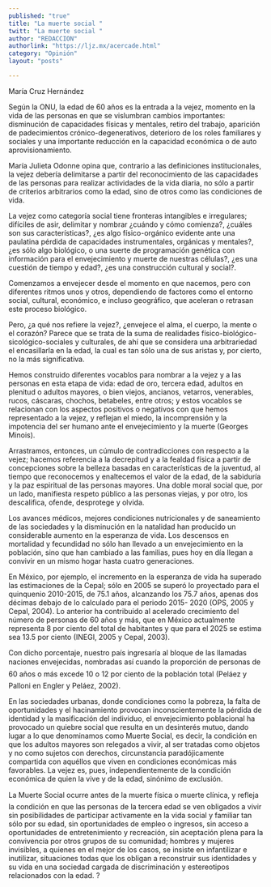 ```yaml
---
published: "true"
title: "La muerte social "
twitt: "La muerte social "
author: "REDACCION"
authorlink: "https://ljz.mx/acercade.html"
category: "Opinión"
layout: "posts"

---
```



  María Cruz Hernández



Según la ONU, la edad de 60 años es la entrada a la vejez, momento en la vida de las personas en que se vislumbran cambios importantes: disminución de capacidades físicas y mentales, retiro del trabajo, aparición de padecimientos crónico-degenerativos, deterioro de los roles familiares y sociales y una importante reducción en la capacidad económica o de auto aprovisionamiento.  

  María Julieta Odonne opina que, contrario a las definiciones institucionales, la vejez debería delimitarse a partir del reconocimiento de las capacidades de las personas para realizar actividades de la vida diaria, no sólo a partir de criterios arbitrarios como la edad, sino de otros como las condiciones de vida.



  La vejez como categoría social tiene fronteras intangibles e irregulares; difíciles de asir, delimitar y nombrar ¿cuándo y cómo comienza?, ¿cuáles son sus características?, ¿es algo físico-orgánico evidente ante una paulatina pérdida de capacidades instrumentales, orgánicas y mentales?, ¿es sólo algo biológico, o una suerte de programación genética con información para el envejecimiento y muerte de nuestras células?, ¿es una cuestión de tiempo y edad?, ¿es una construcción cultural y social?.



  Comenzamos a envejecer desde el momento en que nacemos, pero con diferentes ritmos unos y otros, dependiendo de factores como el entorno social, cultural, económico, e incluso geográfico, que aceleran o retrasan este proceso biológico.



  Pero, ¿a qué nos refiere la vejez?, ¿envejece el alma, el cuerpo, la mente o el corazón? Parece que se trata de la suma de realidades físico-biológico-sicológico-sociales y culturales, de ahí que se considera una arbitrariedad el encasillarla en la edad, la cual es tan sólo una de sus aristas y, por cierto, no la más significativa.



  Hemos construido diferentes vocablos para nombrar a la vejez y a las personas en esta etapa de vida: edad de oro, tercera edad, adultos en plenitud o adultos mayores, o bien viejos, ancianos, vetarros, venerables, rucos, cáscaras, chochos, betabeles, entre otros; y estos vocablos se relacionan con los aspectos positivos o negativos con que hemos representado a la vejez, y reflejan el miedo, la incomprensión y la impotencia del ser humano ante el envejecimiento y la muerte (Georges Minois).



  Arrastramos, entonces, un cúmulo de contradicciones con respecto a la vejez; hacemos referencia a la decrepitud y a la fealdad física a partir de concepciones sobre la belleza basadas en características de la juventud, al tiempo que reconocemos y enaltecemos el valor de la edad, de la sabiduría y la paz espiritual de las personas mayores. Una doble moral social que, por un lado, manifiesta respeto público a las personas viejas, y por otro, los descalifica, ofende, desprotege y olvida.



  Los avances médicos, mejores condiciones nutricionales y de saneamiento de las sociedades y la disminución en la natalidad han producido un considerable aumento en la esperanza de vida. Los descensos en mortalidad y fecundidad no sólo han llevado a un envejecimiento en la población, sino que han cambiado a las familias, pues hoy en día llegan a convivir en un mismo hogar hasta cuatro generaciones.



  En México, por ejemplo, el incremento en la esperanza de vida ha superado las estimaciones de la Cepal; sólo en 2005 se superó lo proyectado para el quinquenio 2010-2015, de 75.1 años, alcanzando los 75.7 años, apenas dos décimas debajo de lo calculado para el periodo 2015- 2020 (OPS, 2005 y Cepal, 2004). Lo anterior ha contribuido al acelerado crecimiento del número de personas de 60 años y más, que en México actualmente representa 8 por ciento del total de habitantes y que para el 2025 se estima sea 13.5 por ciento (INEGI, 2005 y Cepal, 2003).



  Con dicho porcentaje, nuestro país ingresaría al bloque de las llamadas naciones envejecidas, nombradas así cuando la proporción de personas de 60 años o más excede 10 o 12 por ciento de la población total (Peláez y Palloni en Engler y Peláez, 2002).



  En las sociedades urbanas, donde condiciones como la pobreza, la falta de oportunidades y el hacinamiento provocan inconscientemente la pérdida de identidad y la masificación del individuo, el envejecimiento poblacional ha provocado un quiebre social que resulta en un desinterés mutuo, dando lugar a lo que denominamos como Muerte Social, es decir, la condición en que los adultos mayores son relegados a vivir, al ser tratadas como objetos y no como sujetos con derechos, circunstancia paradójicamente compartida con aquéllos que viven en condiciones económicas más favorables. La vejez es, pues, independientemente de la condición económica de quien la vive y de la edad, sinónimo de exclusión.



  La Muerte Social ocurre antes de la muerte física o muerte clínica, y refleja la condición en que las personas de la tercera edad se ven obligados a vivir sin posibilidades de participar activamente en la vida social y familiar tan sólo por su edad, sin oportunidades de empleo o ingresos, sin acceso a oportunidades de entretenimiento y recreación, sin aceptación plena para la convivencia por otros grupos de su comunidad; hombres y mujeres invisibles, a quienes en el mejor de los casos, se insiste en infantilizar e inutilizar, situaciones todas que los obligan a reconstruir sus identidades y su vida en una sociedad cargada de discriminación y estereotipos relacionados con la edad. ?

